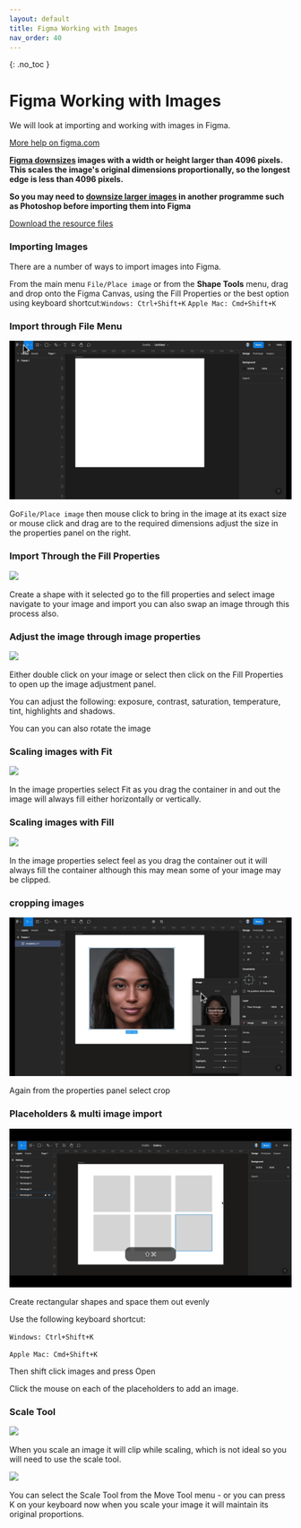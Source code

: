 ```yaml
---
layout: default
title: Figma Working with Images
nav_order: 40
---
```


{: .no_toc }

# Figma Working with Images

We will look at importing and working with images in Figma.

[More help on figma.com](https://help.figma.com/hc/en-us/articles/360041098433-Adjust-the-properties-of-an-image)

**[Figma downsizes](https://help.figma.com/hc/en-us/articles/360040028034) images with a width or height larger than 4096 pixels. This scales the image's original dimensions proportionally, so the longest edge is less than 4096 pixels.**

**So you may need to [downsize larger images](https://youtu.be/S_YFUqhKjdY) in another programme such as Photoshop before importing them into Figma**


[Download the resource files](images/face_images.zip)

### Importing Images

There are a number of ways to import images into Figma.

From the main menu `File/Place image` or from the **Shape Tools** menu, drag and drop onto the Figma Canvas, using the Fill Properties or the best option using keyboard shortcut:`Windows: Ctrl+Shift+K` `Apple Mac: Cmd+Shift+K`

### Import through File Menu

![](images/gifs/2.gif)

Go`File/Place image` then mouse click to bring in the image at its exact size or mouse click and drag are to the required dimensions adjust the size in the properties panel on the right.

### Import Through the Fill Properties

![](images/gifs/1.gif)

Create a shape with it selected go to the fill properties and select image navigate to your image and import you can also swap an image through this process also.

### Adjust the image through image properties

![](images/gifs/3.gif)

Either double click on your image or select then click on the Fill Properties to open up the image adjustment panel.

You can adjust the following: exposure, contrast, saturation, temperature, tint, highlights and shadows.

You can you can also rotate the image

### Scaling images with Fit

![](images/gifs/4.gif)

In the image properties select Fit as you drag the container in and out the image will always fill either horizontally or vertically.

### Scaling images with Fill

![](images/gifs/5.gif)

In the image properties select feel as you drag the container out it will always fill the container although this may mean some of your image may be clipped.

### cropping images

![](images/gifs/6.gif)

Again from the properties panel select crop

### Placeholders & multi image import

![](images/gifs/multi_images_figma.gif)

Create rectangular shapes and space them out evenly

Use the following keyboard shortcut:

`Windows: Ctrl+Shift+K`

`Apple Mac: Cmd+Shift+K`

Then shift click images and press Open

Click the mouse on each of the placeholders to add an image.

### Scale Tool

![](images/gifs/scale1_figma.gif)

When you scale an image it will clip while scaling, which is not ideal so you will need to use the scale tool.

![](images/gifs/scale2_figma.gif)

You can select the Scale Tool from the Move Tool menu - or you can press K on your keyboard now when you scale your image it will maintain its original proportions.

